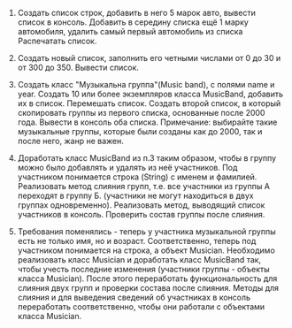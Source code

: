 1) Создать список строк, добавить в него 5 марок авто, вывести список в консоль.
Добавить в середину списка ещё 1 марку автомобиля, удалить самый первый автомобиль из списка
Распечатать список.

2) Создать новый список, заполнить его четными числами от 0 до 30 и от 300 до 350. Вывести список.

3) Создать класс "Музыкальна группа"(Music band), с полями name и year.
Создать 10 или более экземпляров класса MusicBand, добавить их в список.
Перемешать список. 
Создать второй список, в который скопировать группы из первого списка,
основанные после 2000 года. Вывести в консоль оба списка.
Примечание: выбирайте такие музыкальные группы, которые были созданы как до 2000, 
так и после него, жанр не важен.
4) Доработать класс MusicBand из п.3 таким образом, чтобы в группу можно было добавлять и удалять из неё
участников. Под участником понимается строка (String) с именем и фамилией.
Реализовать метод слияния групп, т.е. все участники из группы А переходят в группу Б.
(участники не могут находиться в двух группах одновременно).
Реализовать метод, выводящий список участников в консоль. Проверить состав группы после слияния.

5) Требования поменялись - теперь у участника музыкальной группы есть не только имя, но и возраст.
Соответственно, теперь под участником понимается на строка, а объект Musician.
Необходимо реализовать класс Musician и доработать класс MusicBand так, чтобы учесть последние изменения
(участники группы - объекты класса Musician).
После этого переработать функциональность для слияния двух групп и проверки состава после слияния.
Методы для слияния и для выведения сведений об участниках в консоль переработать соответственно, чтобы 
они работали с объектами класса Musician.


